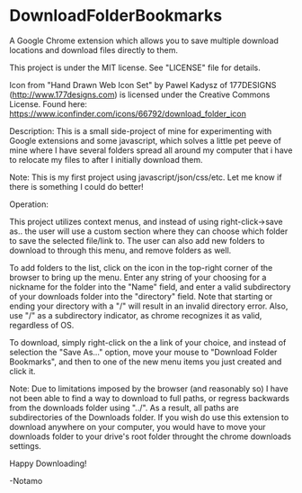 DownloadFolderBookmarks
=======================

A Google Chrome extension which allows you to save multiple download locations and download files directly to them.

This project is under the MIT license. See "LICENSE" file for details.

Icon from "Hand Drawn Web Icon Set" by Pawel Kadysz  of 177DESIGNS (http://www.177designs.com) is licensed under the Creative Commons License. Found here: https://www.iconfinder.com/icons/66792/download_folder_icon

Description:
This is a small side-project of mine for experimenting with Google extensions
and some javascript, which solves a little pet peeve of mine where I have
several folders spread all around my computer that i have to relocate my
files to after I initially download them.

Note: This is my first project using javascript/json/css/etc. Let me know if there is something I could do better!

Operation: 

This project utilizes context menus, and instead of using
right-click->save as.. the user will use a custom section where they can
choose which folder to save the selected file/link to. The user can also
add new folders to download to through this menu, and remove folders as
well.

To add folders to the list, click on the icon in the top-right corner of the browser to bring up the menu. Enter any string of your choosing for a nickname for the folder into the "Name" field, and enter a valid subdirectory of your downloads folder into the "directory" field. Note that starting or ending your directory with a "/" will result in an invalid directory error. Also, use "/" as a subdirectory indicator, as chrome recognizes it as valid, regardless of OS.

To download, simply right-click on the a link of your choice, and instead of selection the "Save As..." option, move your mouse to "Download Folder Bookmarks", and then to one of the new menu items you just created and click it.

Note: Due to limitations imposed by the browser (and reasonably so) I have not been able to find a way to download to full paths, or regress backwards from the downloads folder using "../". As a result, all paths are subdirectories of the Downloads folder. If you wish do use this extension to download anywhere on your computer, you would have to move your downloads folder to your drive's root folder throught the chrome downloads settings.

Happy Downloading!

-Notamo